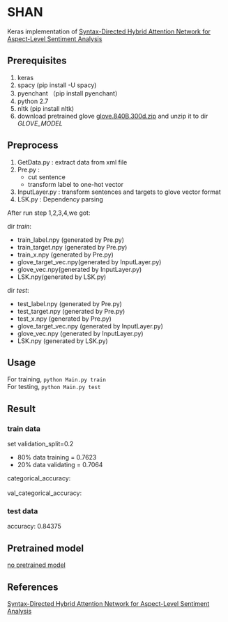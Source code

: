 # SHAN


Keras implementation of [Syntax-Directed Hybrid Attention Network for Aspect-Level Sentiment Analysis](https://ieeexplore.ieee.org/document/8561296)

## Prerequisites
1. keras
2. spacy (pip install -U spacy)
3. pyenchant （pip install pyenchant）
4. python 2.7
5. nltk (pip install nltk)
6. download pretrained glove [glove.840B.300d.zip](https://nlp.stanford.edu/data/wordvecs/glove.840B.300d.zip) and unzip it to dir *GLOVE_MODEL*

## Preprocess
1. GetData.py : extract data from xml file
2. Pre.py :
    <!-- - transform sentence to low case 
    - Spell check 
    - filter stop words  
    - Lemmatization -->
    - cut sentence
    - transform label to one-hot vector
3. InputLayer.py : transform sentences and targets to glove vector format
4. LSK.py : Dependency parsing

After run step 1,2,3,4,we got:

dir *train*:
- train_label.npy (generated by Pre.py)
- train_target.npy (generated by Pre.py)
- train_x.npy (generated by Pre.py)
- glove_target_vec.npy(generated by InputLayer.py)
- glove_vec.npy(generated by InputLayer.py)
- LSK.npy(generated by LSK.py)


dir *test*:
- test_label.npy (generated by Pre.py)
- test_target.npy (generated by Pre.py)
- test_x.npy (generated by Pre.py)
- glove_target_vec.npy (generated by InputLayer.py)
- glove_vec.npy (generated by InputLayer.py)
- LSK.npy (generated by LSK.py)


## Usage
For training, `python Main.py train`
<br>
For testing, `python Main.py test`

## Result

### train data
set validation_split=0.2
- 80% data training = 0.7623
- 20% data validating = 0.7064

categorical_accuracy:  
<br>
val_categorical_accuracy: 

### test data
accuracy: 0.84375

## Pretrained model
[no pretrained model](wwww.github.com)


## References
[Syntax-Directed Hybrid Attention Network for Aspect-Level Sentiment Analysis](https://ieeexplore.ieee.org/document/8561296)


